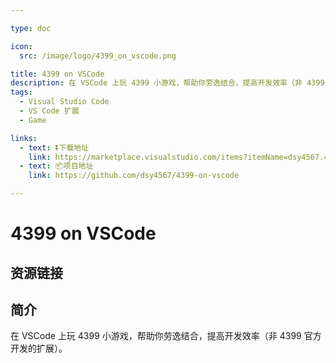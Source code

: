 ```yaml
---

type: doc

icon:
  src: /image/logo/4399_on_vscode.png

title: 4399 on VSCode
description: 在 VSCode 上玩 4399 小游戏，帮助你劳逸结合，提高开发效率（非 4399 官方开发的扩展）。
tags:
  - Visual Studio Code
  - VS Code 扩展
  - Game

links:
  - text: ⏬下载地址
    link: https://marketplace.visualstudio.com/items?itemName=dsy4567.4399-on-vscode
  - text: 📦项目地址
    link: https://github.com/dsy4567/4399-on-vscode

---
```


<ShowLogo />

# 4399 on VSCode

<ShowTags />

<ShowBreadcrumb />

## 资源链接

<ShowLinks />

## 简介

在 VSCode 上玩 4399 小游戏，帮助你劳逸结合，提高开发效率（非 4399 官方开发的扩展）。
